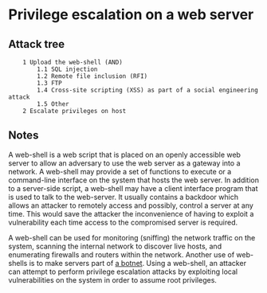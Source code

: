 # Privilege escalation on a web server

## Attack tree

```text
    1 Upload the web-shell (AND)
        1.1 SQL injection
        1.2 Remote file inclusion (RFI)
        1.3 FTP
        1.4 Cross-site scripting (XSS) as part of a social engineering attack 
        1.5 Other
    2 Escalate privileges on host 
```

## Notes

A web-shell is a web script that is placed on an openly accessible web server to allow an adversary to use the web server as a gateway into a network. A web-shell may provide a set of functions to execute or a command-line interface on the system that hosts the web server. In addition to a server-side script, a web-shell may have a client interface program that is used to talk to the web-server. It usually contains a backdoor which allows an attacker to remotely access and possibly, control a server at any time. This would save the attacker the inconvenience of having to exploit a vulnerability each time access to the compromised server is required.

A web-shell can be used for monitoring (sniffing) the network traffic on the system, scanning the internal network to discover live hosts, and enumerating firewalls and routers within the network. Another use of web-shells is to make servers part of [a botnet](../malware/Create-botnet.md). Using a web-shell, an attacker can attempt to perform privilege escalation attacks by exploiting local vulnerabilities on the system in order to assume root privileges.
